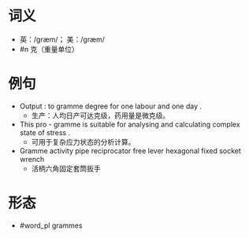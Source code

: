 # 词义
- 英：/ɡræm/； 美：/ɡræm/
- #n 克（重量单位）
# 例句
- Output : to gramme degree for one labour and one day .
	- 生产：人均日产可达克级，药用量是微克级。
- This pro - gramme is suitable for analysing and calculating complex state of stress .
	- 可用于复杂应力状态的分析计算。
- Gramme activity pipe reciprocator free lever hexagonal fixed socket wrench
	- 活柄六角固定套筒扳手
# 形态
- #word_pl grammes
